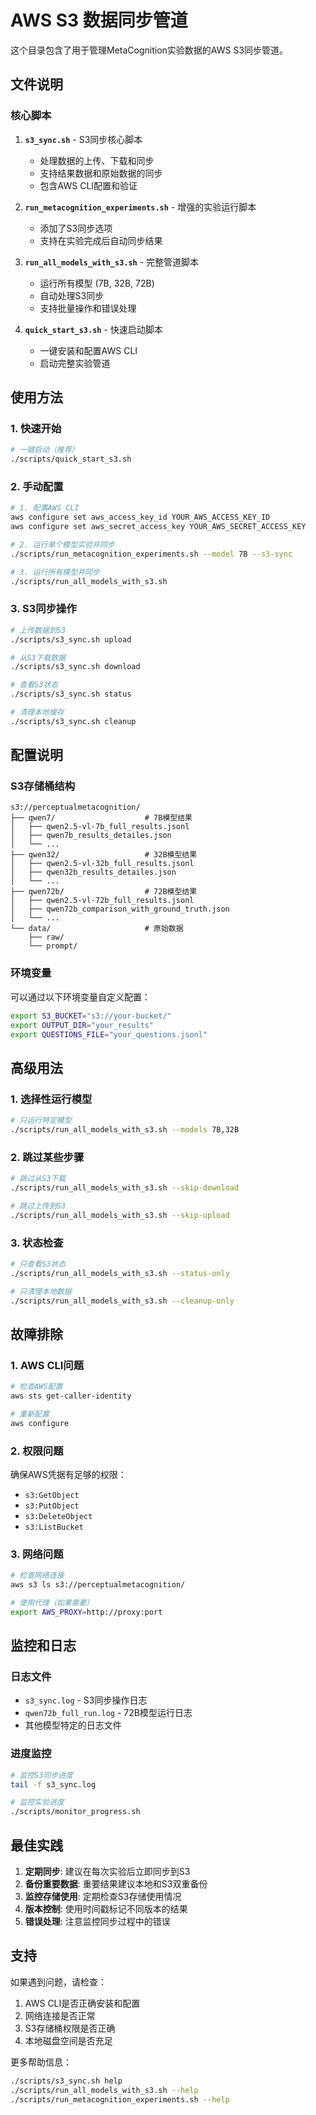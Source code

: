 # AWS S3 数据同步管道

这个目录包含了用于管理MetaCognition实验数据的AWS S3同步管道。

## 文件说明

### 核心脚本

1. **`s3_sync.sh`** - S3同步核心脚本
   - 处理数据的上传、下载和同步
   - 支持结果数据和原始数据的同步
   - 包含AWS CLI配置和验证

2. **`run_metacognition_experiments.sh`** - 增强的实验运行脚本
   - 添加了S3同步选项
   - 支持在实验完成后自动同步结果

3. **`run_all_models_with_s3.sh`** - 完整管道脚本
   - 运行所有模型 (7B, 32B, 72B)
   - 自动处理S3同步
   - 支持批量操作和错误处理

4. **`quick_start_s3.sh`** - 快速启动脚本
   - 一键安装和配置AWS CLI
   - 启动完整实验管道

## 使用方法

### 1. 快速开始

```bash
# 一键启动（推荐）
./scripts/quick_start_s3.sh
```

### 2. 手动配置

```bash
# 1. 配置AWS CLI
aws configure set aws_access_key_id YOUR_AWS_ACCESS_KEY_ID
aws configure set aws_secret_access_key YOUR_AWS_SECRET_ACCESS_KEY

# 2. 运行单个模型实验并同步
./scripts/run_metacognition_experiments.sh --model 7B --s3-sync

# 3. 运行所有模型并同步
./scripts/run_all_models_with_s3.sh
```

### 3. S3同步操作

```bash
# 上传数据到S3
./scripts/s3_sync.sh upload

# 从S3下载数据
./scripts/s3_sync.sh download

# 查看S3状态
./scripts/s3_sync.sh status

# 清理本地缓存
./scripts/s3_sync.sh cleanup
```

## 配置说明

### S3存储桶结构

```
s3://perceptualmetacognition/
├── qwen7/                    # 7B模型结果
│   ├── qwen2.5-vl-7b_full_results.jsonl
│   ├── qwen7b_results_detailes.json
│   └── ...
├── qwen32/                   # 32B模型结果
│   ├── qwen2.5-vl-32b_full_results.jsonl
│   ├── qwen32b_results_detailes.json
│   └── ...
├── qwen72b/                  # 72B模型结果
│   ├── qwen2.5-vl-72b_full_results.jsonl
│   ├── qwen72b_comparison_with_ground_truth.json
│   └── ...
└── data/                     # 原始数据
    ├── raw/
    └── prompt/
```

### 环境变量

可以通过以下环境变量自定义配置：

```bash
export S3_BUCKET="s3://your-bucket/"
export OUTPUT_DIR="your_results"
export QUESTIONS_FILE="your_questions.jsonl"
```

## 高级用法

### 1. 选择性运行模型

```bash
# 只运行特定模型
./scripts/run_all_models_with_s3.sh --models 7B,32B
```

### 2. 跳过某些步骤

```bash
# 跳过从S3下载
./scripts/run_all_models_with_s3.sh --skip-download

# 跳过上传到S3
./scripts/run_all_models_with_s3.sh --skip-upload
```

### 3. 状态检查

```bash
# 只查看S3状态
./scripts/run_all_models_with_s3.sh --status-only

# 只清理本地数据
./scripts/run_all_models_with_s3.sh --cleanup-only
```

## 故障排除

### 1. AWS CLI问题

```bash
# 检查AWS配置
aws sts get-caller-identity

# 重新配置
aws configure
```

### 2. 权限问题

确保AWS凭据有足够的权限：
- `s3:GetObject`
- `s3:PutObject`
- `s3:DeleteObject`
- `s3:ListBucket`

### 3. 网络问题

```bash
# 检查网络连接
aws s3 ls s3://perceptualmetacognition/

# 使用代理（如果需要）
export AWS_PROXY=http://proxy:port
```

## 监控和日志

### 日志文件

- `s3_sync.log` - S3同步操作日志
- `qwen72b_full_run.log` - 72B模型运行日志
- 其他模型特定的日志文件

### 进度监控

```bash
# 监控S3同步进度
tail -f s3_sync.log

# 监控实验进度
./scripts/monitor_progress.sh
```

## 最佳实践

1. **定期同步**: 建议在每次实验后立即同步到S3
2. **备份重要数据**: 重要结果建议本地和S3双重备份
3. **监控存储使用**: 定期检查S3存储使用情况
4. **版本控制**: 使用时间戳标记不同版本的结果
5. **错误处理**: 注意监控同步过程中的错误

## 支持

如果遇到问题，请检查：

1. AWS CLI是否正确安装和配置
2. 网络连接是否正常
3. S3存储桶权限是否正确
4. 本地磁盘空间是否充足

更多帮助信息：

```bash
./scripts/s3_sync.sh help
./scripts/run_all_models_with_s3.sh --help
./scripts/run_metacognition_experiments.sh --help
```
